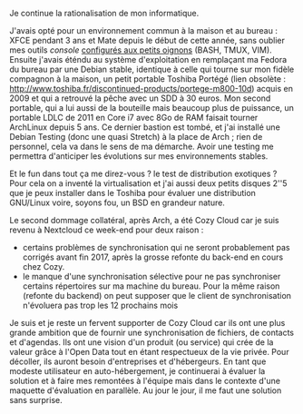 <!-- title: Rationalisation de mon informatique -->
<!-- category: Humeur Debian -->
<!-- tag: planet -->

Je continue la rationalisation de mon informatique.<!-- more -->

J'avais opté pour un environnement commun à la maison et au bureau : XFCE
pendant 3 ans et Mate depuis le début de cette année, sans oublier mes outils
*console* [configurés aux petits oignons](https://github.com/kianby/dotfiles)
(BASH, TMUX, VIM). Ensuite j'avais éténdu au système d'exploitation en
remplaçant ma Fedora du bureau par une Debian stable, identique à celle qui
tourne sur mon fidèle compagnon à la maison, un petit portable Toshiba
Portégé (lien obsolète : http://www.toshiba.fr/discontinued-products/portege-m800-10d) acquis
en 2009 et qui a retrouvé la pêche avec un SDD à 30 euros. Mon second portable,
qui a lui aussi de la bouteille mais beaucoup plus de puissance, un portable
LDLC de 2011 en Core i7 avec 8Go de RAM faisait tourner ArchLinux depuis 5 ans.
Ce dernier bastion est tombé, et j'ai installé une Debian Testing (donc une
quasi Stretch) à la place de Arch ; rien de personnel, cela va dans le sens de
ma démarche. Avoir une testing me permettra d'anticiper les évolutions sur mes
environnements stables.

Et le fun dans tout ça me direz-vous ? le test de distribution exotiques ? Pour
cela on a inventé la virtualisation et j'ai aussi deux petits disques 2''5 que
je peux installer dans le Toshiba pour évaluer une distribution GNU/Linux
voire, soyons fou, un BSD en grandeur nature.

Le second dommage collatéral, après Arch, a été Cozy Cloud car je suis revenu à
Nextcloud ce week-end pour deux raison :

* certains problèmes de synchronisation qui ne seront probablement pas corrigés
  avant fin 2017, après la grosse refonte du back-end en cours chez Cozy.
* le manque d'une synchronisation sélective pour ne pas synchroniser certains
  répertoires sur ma machine du bureau. Pour la même raison (refonte du
  backend) on peut supposer que le client de synchronisation n'évoluera pas trop
  les 12 prochains mois 

Je suis et je reste un fervent supporter de Cozy Cloud car ils ont une plus
grande ambition que de fournir une synchronisation de fichiers, de contacts et
d'agendas. Ils ont une vision d'un produit (ou service) qui crée de la valeur
grâce à l'Open Data tout en étant respectueux de la vie privée. Pour décoller,
ils auront besoin d'entreprises et d'hébergeurs. En tant que modeste
utilisateur en auto-hébergement, je continuerai à évaluer la solution et à
faire mes remontées à l'équipe mais dans le contexte d'une maquette
d'évaluation en parallèle. Au jour le jour, il me faut une solution sans
surprise.
